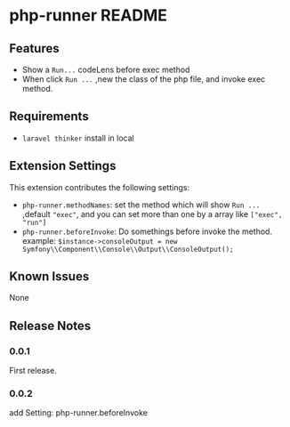 # php-runner README

## Features

* Show a `Run...` codeLens before exec method
* When click `Run ...` ,new the class of the php file, and invoke exec method.

## Requirements

* `laravel thinker` install in local

## Extension Settings

This extension contributes the following settings:

* `php-runner.methodNames`: set the method which will show `Run ...` ,default `"exec"`, and you can set more than one by a array like `["exec", "run"]`
* `php-runner.beforeInvoke`: Do somethings before invoke the method. example: ```$instance->consoleOutput = new Symfony\\Component\\Console\\Output\\ConsoleOutput();```

## Known Issues

None

## Release Notes

### 0.0.1

First release.

### 0.0.2

add Setting: php-runner.beforeInvoke
